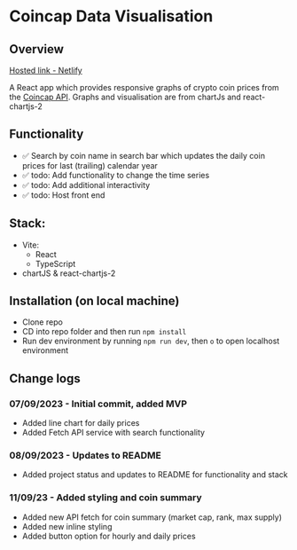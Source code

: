 # Coincap Data Visualisation

## Overview

[Hosted link - Netlify](https://react-coincap-dataviz.netlify.app/)

A React app which provides responsive graphs of crypto coin prices from the [Coincap API](https://docs.coincap.io/). Graphs and visualisation are from chartJs and react-chartjs-2

## Functionality

-   ✅ Search by coin name in search bar which updates the daily coin prices for last (trailing) calendar year
-   ✅ todo: Add functionality to change the time series
-   ✅ todo: Add additional interactivity
-   ✅ todo: Host front end

## Stack:

-   Vite:
    -   React
    -   TypeScript
-   chartJS & react-chartjs-2

## Installation (on local machine)

-   Clone repo
-   CD into repo folder and then run `npm install`
-   Run dev environment by running `npm run dev`, then `o` to open localhost environment

## Change logs

### 07/09/2023 - Initial commit, added MVP

-   Added line chart for daily prices
-   Added Fetch API service with search functionality

### 08/09/2023 - Updates to README

-   Added project status and updates to README for functionality and stack

### 11/09/23 - Added styling and coin summary

-   Added new API fetch for coin summary (market cap, rank, max supply)
-   Added new inline styling
-   Added button option for hourly and daily prices
